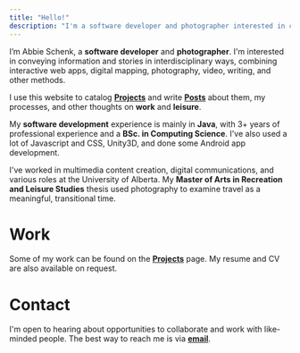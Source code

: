```yaml
---
title: "Hello!"
description: "I'm a software developer and photographer interested in conveying information and stories in interdisciplinary ways."
---
```

I’m Abbie Schenk, a **software developer** and **photographer**. I'm interested in conveying information and stories in interdisciplinary ways, combining interactive web apps, digital mapping, photography, video, writing, and other methods.

I use this website to catalog **[Projects](/projects)** and write **[Posts](/posts)** about them, my processes, and other thoughts on **work** and **leisure**.

My **software development** experience is mainly in **Java**, with 3+ years of professional experience and a **BSc. in Computing Science**. I've also used a lot of Javascript and CSS, Unity3D, and done some Android app development.

I've worked in multimedia content creation, digital communications, and various roles at the University of Alberta. My **Master of Arts in Recreation and Leisure Studies** thesis used photography to examine travel as a meaningful, transitional time.

# Work
Some of my work can be found on the **[Projects](/projects)** page. My resume and CV are also available on request.

# Contact
I'm open to hearing about opportunities to collaborate and work with like-minded people. The best way to reach me is via **[email](mailto:abbieschenk@gmail.com)**.